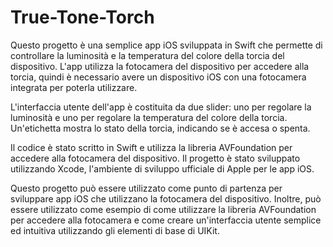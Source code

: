 # True-Tone-Torch
Questo progetto è una semplice app iOS sviluppata in Swift che permette di controllare la luminosità e la temperatura del colore della torcia del dispositivo. L'app utilizza la fotocamera del dispositivo per accedere alla torcia, quindi è necessario avere un dispositivo iOS con una fotocamera integrata per poterla utilizzare.

L'interfaccia utente dell'app è costituita da due slider: uno per regolare la luminosità e uno per regolare la temperatura del colore della torcia. Un'etichetta mostra lo stato della torcia, indicando se è accesa o spenta.

Il codice è stato scritto in Swift e utilizza la libreria AVFoundation per accedere alla fotocamera del dispositivo. Il progetto è stato sviluppato utilizzando Xcode, l'ambiente di sviluppo ufficiale di Apple per le app iOS.

Questo progetto può essere utilizzato come punto di partenza per sviluppare app iOS che utilizzano la fotocamera del dispositivo. Inoltre, può essere utilizzato come esempio di come utilizzare la libreria AVFoundation per accedere alla fotocamera e come creare un'interfaccia utente semplice ed intuitiva utilizzando gli elementi di base di UIKit.


